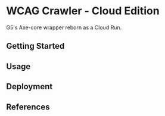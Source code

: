 # WCAG Crawler - Cloud Edition

G5's Axe-core wrapper reborn as a Cloud Run.

## Getting Started

## Usage

## Deployment

## References

